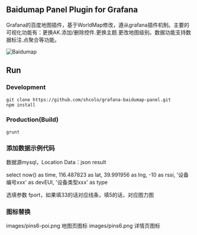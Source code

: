 ## Baidumap Panel Plugin for Grafana

Grafana的百度地图插件，基于WorldMap修改，遵从grafana插件机制。主要的可视化功能有：更换AK.添加/删除控件.更换主题.更改地图级别。数据功能支持数据标注.点聚合等功能。

![Baidumap](https://raw.githubusercontent.com/shcolo/grafana-baidumap-panel/master/src/images/baidumap.png)

## Run
### Development
```bush
git clone https://github.com/shcolo/grafana-baidumap-panel.git
npm install
```
### Production(Build)
```bush
grunt
```

### 添加数据示例代码

数据源mysql，Location Data：json result

select
now() as time, 
116.487823 as lat,
39.991956 as lng,
-10 as rssi,
'设备编号xxx' as devEUI,
'设备类型xxx' as type

选填参数 fport，如果填33的话对应线条，填5的话，对应图力图

### 图标替换
images/pins6-poi.png 地图页图标
images/pins6.png 详情页图标
